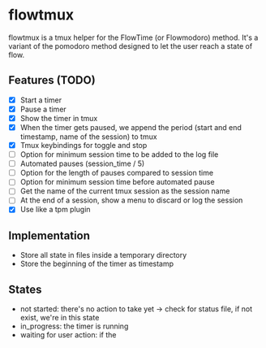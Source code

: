 # flowtmux

flowtmux is a tmux helper for the FlowTime (or Flowmodoro) method. It's a variant
of the pomodoro method designed to let the user reach a state of flow.

## Features (TODO)

- [x] Start a timer
- [x] Pause a timer
- [x] Show the timer in tmux
- [x] When the timer gets paused, we append the period (start and end timestamp,
      name of the session) to tmux
- [x] Tmux keybindings for toggle and stop
- [ ] Option for minimum session time to be added to the log file
- [ ] Automated pauses (session_time / 5)
- [ ] Option for the length of pauses compared to session time
- [ ] Option for minimum session time before automated pause
- [ ] Get the name of the current tmux session as the session name
- [ ] At the end of a session, show a menu to discard or log the session
- [x] Use like a tpm plugin

## Implementation

- Store all state in files inside a temporary directory
- Store the beginning of the timer as timestamp

## States

- not started: there's no action to take yet -> check for status file, if not
  exist, we're in this state
- in_progress: the timer is running
- waiting for user action: if the
